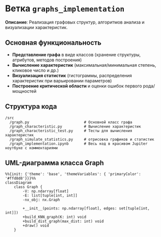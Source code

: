 # Ветка `graphs_implementation`

**Описание**: Реализация графовых структур, алгоритмов анализа и визуализации характеристик.

## Основная функциональность

- **Представление графа** в виде классов (хранение структуры, атрибутов, методов построения)
- **Вычисление характеристик** (максимальная/минимальная степень, кликовое число и др.)
- **Визуализация статистик** (гистограммы, распределения характеристик при варьировании параметров)
- **Построение критической области** и оценки ошибок первого рода/мощностей

## Структура кода

```text
/src
  /graph.py                         # Основной класс графа
  /graph_characteristic.py          # Вычисление характеристик
  /graph_characteristic_test.py     # Тесты для вычисления характеристик
  /graph_simulate_statistics.py     # отрисовка графиков и статистик
  /graph_implementation.ipynb       # Весь код в красивом Jupiter ноутбуке с комментариями
```

## UML-диаграмма класса Graph

```mermaid
%%{init: {'theme': 'base', 'themeVariables': { 'primaryColor': '#ffd8d8'}}}%%
classDiagram
    class Graph {
        -V: np.ndarray[float]
        -E: list[tuple[int, int]]
        -nx_obj: nx.Graph
        
        +__init__(points: np.ndarray[float], edges: set[tuple[int, int]])
        +build_KNN_graph(K: int) void
        +build_dist_graph(max_dist: int) void
        +draw() void
    }
```
